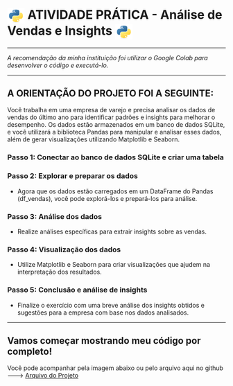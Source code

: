 # <img align="center" alt="Fontes-Python" height="35" width="40" src="https://raw.githubusercontent.com/devicons/devicon/master/icons/python/python-original.svg"> ATIVIDADE PRÁTICA - Análise de Vendas e Insights <img align="center" alt="Fontes-Python" height="35" width="40" src="https://raw.githubusercontent.com/devicons/devicon/master/icons/python/python-original.svg">

---

*A recomendação da minha instituição foi utilizar o Google Colab para desenvolver o código e executá-lo.*

---

## A ORIENTAÇÃO DO PROJETO FOI A SEGUINTE:

Você trabalha em uma empresa de varejo e precisa analisar os dados de vendas do último ano
para identificar padrões e insights para melhorar o desempenho. Os dados estão armazenados
em um banco de dados SQLite, e você utilizará a biblioteca Pandas para manipular e analisar
esses dados, além de gerar visualizações utilizando Matplotlib e Seaborn.

### Passo 1: Conectar ao banco de dados SQLite e criar uma tabela

### Passo 2: Explorar e preparar os dados
- Agora que os dados estão carregados em um DataFrame do Pandas (df_vendas), você
pode explorá-los e prepará-los para análise.

### Passo 3: Análise dos dados
- Realize análises específicas para extrair insights sobre as vendas.

### Passo 4: Visualização dos dados
- Utilize Matplotlib e Seaborn para criar visualizações que ajudem na interpretação dos
resultados.

### Passo 5: Conclusão e análise de insights
- Finalize o exercício com uma breve análise dos insights obtidos e sugestões para a
empresa com base nos dados analisados.

---

## Vamos começar mostrando meu código por completo!

Você pode acompanhar pela imagem abaixo ou pelo arquivo aqui no github ---> [Arquivo do Projeto](https://github.com/lukkyzdev/Analise-de-Vendas-e-Insights/blob/main/Análise%20de%20Vendas%20e%20Insights.py)
